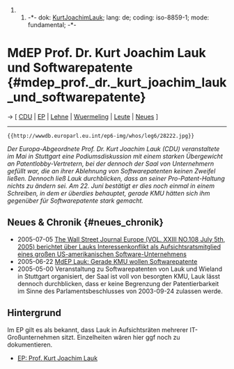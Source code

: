 1.  1.  -\*- dok: [KurtJoachimLauk](KurtJoachimLauk "wikilink"); lang:
        de; coding: iso-8859-1; mode: fundamental; -\*-

# MdEP Prof. Dr. Kurt Joachim Lauk und Softwarepatente {#mdep_prof._dr._kurt_joachim_lauk_und_softwarepatente}

-\> \[ [ CDU](SwpatcducsuDe "wikilink") \| [
EP](SwpateuroparlDe "wikilink") \| [
Lehne](KlausHeinerLehneDe "wikilink") \| [
Wuermeling](SwpatjwuermelingDe "wikilink") \| [
Leute](SwpatremnaDe "wikilink") \| [ Neues](SwpatcninoDe "wikilink") \]

------------------------------------------------------------------------

```{=mediawiki}
{{http://wwwdb.europarl.eu.int/ep6-img/whos/leg6/28222.jpg}}
```
*Der Europa-Abgeordnete Prof. Dr. Kurt Joachim Lauk (CDU) veranstaltete
im Mai in Stuttgart eine Podiumsdiskussion mit einem starken Übergewicht
an Patentlobby-Vertretern, bei der dennoch der Saal von Unternehmern
gefüllt war, die an ihrer Ablehnung von Softwarepatenten keinen Zweifel
ließen. Dennoch ließ Lauk durchblicken, dass an seiner
Pro-Patent-Haltung nichts zu ändern sei. Am 22. Juni bestätigt er dies
noch einmal in einem Schreiben, in dem er überdies behauptet, gerade KMU
hätten sich ihm gegenüber für Softwarepatente stark gemacht.*

## Neues & Chronik {#neues_chronik}

-   2005-07-05 [ The Wall Street Journal Europe (VOL. XXIII NO.108 July
    5th, 2005) berichtet über Lauks Interessenkonflikt als
    Aufsichtsratsmitglied eines großen US-amerikanischen
    Software-Unternehmens](WsjLehne050705En "wikilink")
-   2005-06-22 [ MdEP Lauk: Gerade KMU wollen
    Softwarepatente](Lauk050626De "wikilink")
-   2005-05-00 Veranstaltung zu Softwarepatenten von Lauk und Wieland in
    Stuttgart organisiert, der Saal ist voll von besorgten KMU, Lauk
    lässt dennoch durchblicken, dass er keine Begrenzung der
    Patentierbarkeit im Sinne des Parlamentsbeschlusses von 2003-09-24
    zulassen werde.

## Hintergrund

Im EP gilt es als bekannt, dass Lauk in Aufsichtsräten mehrerer
IT-Großunternehmen sitzt. Einzelheiten wären hier ggf noch zu
dokumentieren.

-   [EP: Prof. Kurt Joachim
    Lauk](http://wwwdb.europarl.eu.int/ep6/owa/whos_mep.data?ipid=0&ilg=DE&iucd=28222&ipolgrp=PPE-DE&ictry=DE&itempl=&ireturn=&imode= "wikilink")
